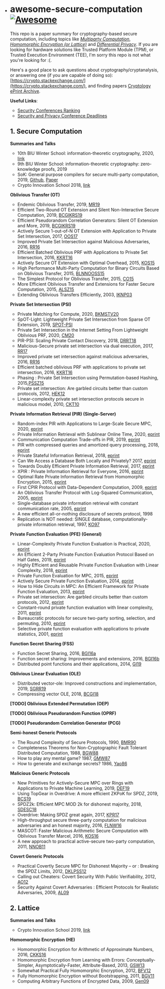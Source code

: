 - # awesome-secure-computation [![Awesome](https://awesome.re/badge.svg)](https://awesome.re)

  This repo is a paper summary for cryptography-based secure computation, including topics like [*Multiparty Computation*](https://en.wikipedia.org/wiki/Secure_multi-party_computation), [*Homomorphic Encryption (or Lattice)*](https://en.wikipedia.org/wiki/Homomorphic_encryption) and [*Differential Privacy*](https://en.wikipedia.org/wiki/Differential_privacy). If you are looking for hardware solutions like Trusted Platform Module (TPM), or Trusted Execution Environment (TEE), I'm sorry this repo is not what you're looking for :(.

  Here's a good place to ask questions about cryptography/cryptanalysis, or answering one (if you are capable of doing so): [https://crypto.stackexchange.com/](https://crypto.stackexchange.com/), and finding papers [Cryptology ePrint Archive](https://eprint.iacr.org/).

  **Useful Links**:

  - [Security Conferences Ranking](http://faculty.cs.tamu.edu/guofei/sec_conf_stat.htm)
  - [Security and Privacy Conference Deadlines](https://sec-deadlines.github.io/)

  

  ## 1. Secure Computation

  **Summaries and Talks**

  - 10th BIU Winter School: information-theoretic cryptography, 2020, [link](https://cyber.biu.ac.il/event/the-10th-biu-winter-school-on-cryptography/)
  - 9th BIU Winter School: information-theoretic cryptography: zero-knowledge proofs, 2019
  - SoK: General purpose compilers for secure multi-party computation, 2019, [Github](https://github.com/MPC-SoK/frameworks), [Paper](https://ieeexplore.ieee.org/abstract/document/8835312)
  - Crypto Innovation School 2018, [link](https://crypto.sjtu.edu.cn/cis2018/)

  

  **Oblivious Transfer (OT)**

  - Endemic Oblivious Transfer, 2019, [MR19](https://eprint.iacr.org/2019/706)
  - Efficient Two-Round OT Extension and Silent Non-Interactive Secure Computation, 2019, [BCGIKRS19](https://eprint.iacr.org/2019/1159)
  - Efficient Pseudorandom Correlation Generators: Silent OT Extension and More, 2019, [BCGIKRS19](https://eprint.iacr.org/2019/448)
  - Actively Secure 1-out-of-N OT Extension with Application to Private Set Intersection, 2017, [OOS17](https://eprint.iacr.org/2016/933)
  - Improved Private Set Intersection against Malicious Adversaries, 2016, [RR16](https://eprint.iacr.org/2016/746)
  - Efficient Batched Oblivious PRF with Applications to Private Set Intersection, 2016, [KKRT16](https://eprint.iacr.org/2016/799)
  - Actively Secure OT Extension with Optimal Overhead, 2015, [KOS15](https://eprint.iacr.org/2015/546)
  - High Performance Multi-Party Computation for Binary Circuits Based on Oblivious Transfer, 2015, [BLNNOOSS15](https://eprint.iacr.org/2015/472)
  - The Simplest Protocol for Oblivious Transfer, 2015, [CO15](https://eprint.iacr.org/2015/267)
  - More Efficient Oblivious Transfer and Extensions for Faster Secure Computation, 2015, [ALSZ15](https://eprint.iacr.org/2013/552)
  - Extending Oblivious Transfers Efficiently, 2003, [IKNP03](https://www.iacr.org/archive/crypto2003/27290145/27290145.pdf)

  

  **Private Set Intersection (PSI)**

  - Private Matching for Compute, 2020, [BKMSTV20](https://eprint.iacr.org/2020/599)
  - SpOT-Light: Lightweight Private Set Intersection from Sparse OT Extension, 2019, [SPOT-PSI](https://eprint.iacr.org/2019/634)
  - Private Set Intersection in the Internet Setting From Lightweight Oblivious PRF, 2020, [CM20](https://eprint.iacr.org/2020/729)
  - PIR-PSI: Scaling Private Contact Discovery, 2018, [DRRT18](https://eprint.iacr.org/2018/579)
  - Malicious-Secure private set intersection via dual execution, 2017, [RR17](https://eprint.iacr.org/2017/769)
  - Improved private set intersection against malicious adversaries, 2016, [RR16](https://eprint.iacr.org/2016/746)
  - Efficient batched oblivious PRF with applications to private set intersection, 2016, [KKRT16](https://eprint.iacr.org/2016/799)
  - Phasing : Private Set Intersection using Permutation-based Hashing, 2015,[PSSZ15](https://eprint.iacr.org/2015/634)
  - Private set intersection: Are garbled circuits better than custom protocols, 2012, [HEK12](https://www.cs.umd.edu/~jkatz/papers/psi.pdf)
  - Linear-complexity private set intersection protocols secure in malicious model, 2010, [CKT10](https://eprint.iacr.org/2010/469)

  

  **Private Information Retrieval (PIR) (Single-Server)**

  - Random-index PIR with Applications to Large-Scale Secure MPC, 2020, [eprint](https://eprint.iacr.org/2020/1248)
  - Private Information Retrieval with Sublinear Online Time, 2020, [eprint](https://eprint.iacr.org/2019/1075)
  - Communication Computation Trade-offs in PIR, 2019, [eprint](https://eprint.iacr.org/2019/1483)
  - PIR with compressed queries and amortized query processing, 2018, [eprint](https://eprint.iacr.org/2017/1142)
  - Private Stateful Information Retrieval, 2018, [eprint](https://eprint.iacr.org/2018/1083)
  - Can We Access a Database Both Locally and Privately? 2017, [eprint](https://eprint.iacr.org/2017/567)
  - Towards Doubly Efficient Private Information Retrieval, 2017, [eprint](https://eprint.iacr.org/2017/568)
  - XPIR : Private Information Retrieval for Everyone, 2016, [eprint](https://eprint.iacr.org/2014/1025)
  - Optimal Rate Private Information Retrieval from Homomorphic Encryption, 2015, [eprint](https://petsymposium.org/2015/papers/23_Kiayias.pdf)
  - First CPIR Protocol with Data-Dependent Computation, 2009, [eprint](https://dl.acm.org/doi/10.5555/1883749.1883769)
  - An Oblivious Transfer Protocol with Log-Squared Communication, 2005, [eprint](https://eprint.iacr.org/2004/063)
  - Single-database private information retrieval with constant communication rate, 2005, [eprint](https://www.cs.umd.edu/~gasarch/TOPICS/pir/logn.pdf)
  - A new efficient all-or-nothing disclosure of secrets protocol, 1998
  - Replication is NOT needed: SINGLE database, computationally- private information retrieval, 1997, [KO97](https://web.cs.ucla.edu/~rafail/PUBLIC/34.pdf)

  

  **Private Function Evaluation (PFE) (General)**

  - Linear-Complexity Private Function Evaluation is Practical, 2020, [eprint](https://eprint.iacr.org/2020/853)
  - An Efficient 2-Party Private Function Evaluation Protocol Based on Half Gates, 2019, [eprint](https://eprint.iacr.org/2017/415)
  - Highly Efficient and Reusable Private Function Evaluation with Linear Complexity, 2018, [eprint](https://eprint.iacr.org/2018/515)
  - Private Function Evaluation for MPC, 2015, [eprint](https://eprint.iacr.org/2013/137)
  - Actively Secure Private Function Evaluation, 2014, [eprint](https://eprint.iacr.org/2014/102)
  - How to Hide Circuits in MPC: An Efficient Framework for Private Function Evaluation, 2013, [eprint](https://eprint.iacr.org/2013/137)
  - Private set intersection: Are garbled circuits better than custom protocols, 2012, [eprint](https://www.cs.umd.edu/~jkatz/papers/psi.pdf)
  - Constant-round private function evaluation with linear complexity, 2011, [eprint](https://eprint.iacr.org/2010/528)
  - Bureaucratic protocols for secure two-party sorting, selection, and permuting, 2010, [eprint](https://dl.acm.org/doi/10.1145/1755688.1755716)
  - Selective private function evaluation with applications to private statistics, 2001, [eprint](https://dl.acm.org/doi/10.1145/383962.384047)

  

  

  **Function Secret Sharing (FSS)**

  - Function Secret Sharing, 2016, [BGI16a](https://www.iacr.org/archive/eurocrypt2015/90560300/90560300.pdf)
  - Function secret sharing: Improvements and extensions, 2016, [BGI16b](https://eprint.iacr.org/2018/707)
  - Distributed point functions and their applications, 2014, [GI19](https://www.iacr.org/archive/eurocrypt2014/84410245/84410245.pdf)

  

  **Oblivious Linear Evaluation (OLE)**

  - Distributed vector-ole: Improved constructions and implementation, 2019, [SGRR19](https://eprint.iacr.org/2019/1084)
  - Compressing vector OLE, 2018, [BCGI18](https://eprint.iacr.org/2019/273)

  

  **[TODO] Oblivious Extended Permutation (OEP)**

  

  

  **[TODO] Oblivious Pseudorandom Function (OPRF)**

  

  

  **[TODO] Pseudorandom Correlation Generator (PCG)**

  

  

  **Semi-honest Generic Protocols**

  - The Round Complexity of Secure Protocols, 1990, [BMR90](http://web.cs.ucdavis.edu/~rogaway/papers/bmr90)
  - Completeness Theorems for Non-Cryptographic Fault Tolerant Distributed Computation, 1988, [BGW88](https://dl.acm.org/doi/10.1145/62212.62213)
  - How to play any mental game? 1987, [GMW87](https://dl.acm.org/doi/10.1145/28395.28420)
  - How to generate and exchange secrets? 1986, [Yao86](https://ieeexplore.ieee.org/document/4568207)

  

  **Malicious Generic Protocols**

  - New Primitives for Actively-Secure MPC over Rings with Applications to Private Machine Learning, 2019, [DEF19](https://eprint.iacr.org/2019/599)
  - Using TopGear in Overdrive: A more efficient ZKPoK for SPDZ, 2019, [BCS19](https://eprint.iacr.org/2019/035)
  - SPDZ2k: Efficient MPC MOD 2k for dishonest majority, 2018, [SDESC18](https://eprint.iacr.org/2018/482)
  - Overdrive: Making SPDZ great again, 2017, [KPR17](https://eprint.iacr.org/2017/1230)
  - High-throughput secure three-party computation for malicious adversaries and an honest majority, 2016, [FLNW16](https://eprint.iacr.org/2016/944)
  - MASCOT: Faster Malicious Arithmetic Secure Computation with Oblivious Transfer Marcel, 2016, [KOS16](https://eprint.iacr.org/2016/505)
  - A new approach to practical active-secure two-party computation, 2011, [NNOB11](https://eprint.iacr.org/2011/091)

  

  **Covert Generic Protocols**

  - Practical Covertly Secure MPC for Dishonest Majority – or : Breaking the SPDZ Limits, 2012, [DKLPSS12](https://eprint.iacr.org/2012/642)
  - Calling out Cheaters: Covert Security With Public Verifiability, 2012, [AO12](https://eprint.iacr.org/2012/708)
  - Security Against Covert Adversaries : Efficient Protocols for Realistic Adversaries, 2009, [AL09](https://eprint.iacr.org/2007/060)

  

  ## 2. Lattice

  **Summaries and Talks**

  - Crypto Innovation School 2019, [link](https://crypto.sjtu.edu.cn/cis2019/)

  **Homomorphic Encryption (HE)**

  - Homomorphic Encryption for Arithmetic of Approximate Numbers, 2016, [CKKS16](https://eprint.iacr.org/2016/421)
  - Homomorphic Encryption from Learning with Errors: Conceptually-Simpler, Asymptotically-Faster, Attribute-Based, 2013, [GSW13](https://eprint.iacr.org/2013/340)
  - Somewhat Practical Fully Homomorphic Encryption, 2012, [BFV12](https://pdfs.semanticscholar.org/531f/8e756ea280f093138788ee896b3fa8ca085a.pdf)
  - Fully Homomorphic Encryption without Bootstrapping, 2011, [BGV11](https://eprint.iacr.org/2011/277.pdf)
  - Computing Arbitrary Functions of Encrypted Data, 2009, [Gen09](https://crypto.stanford.edu/craig/easy-fhe.pdf)

